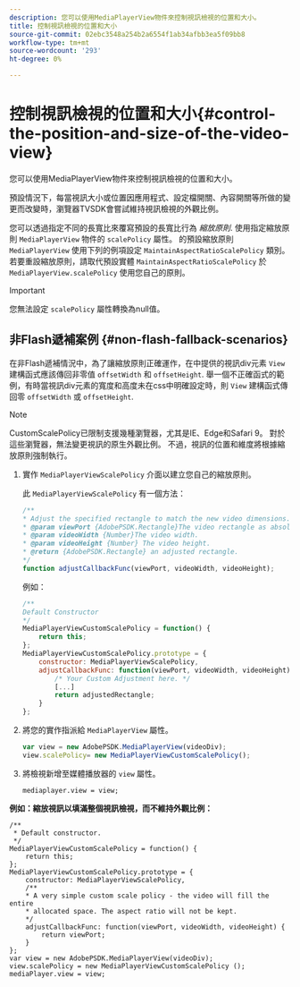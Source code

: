 ```yaml
---
description: 您可以使用MediaPlayerView物件來控制視訊檢視的位置和大小。
title: 控制視訊檢視的位置和大小
source-git-commit: 02ebc3548a254b2a6554f1ab34afbb3ea5f09bb8
workflow-type: tm+mt
source-wordcount: '293'
ht-degree: 0%

---
```


# 控制視訊檢視的位置和大小{#control-the-position-and-size-of-the-video-view}

您可以使用MediaPlayerView物件來控制視訊檢視的位置和大小。

預設情況下，每當視訊大小或位置因應用程式、設定檔開關、內容開關等所做的變更而改變時，瀏覽器TVSDK會嘗試維持視訊檢視的外觀比例。

您可以透過指定不同的長寬比來覆寫預設的長寬比行為 *縮放原則*. 使用指定縮放原則 `MediaPlayerView` 物件的 `scalePolicy` 屬性。 的預設縮放原則 `MediaPlayerView` 使用下列的例項設定 `MaintainAspectRatioScalePolicy` 類別。 若要重設縮放原則，請取代預設實體 `MaintainAspectRatioScalePolicy` 於 `MediaPlayerView.scalePolicy` 使用您自己的原則。

>[!IMPORTANT]
>
>您無法設定 `scalePolicy` 屬性轉換為null值。

## 非Flash遞補案例 {#non-flash-fallback-scenarios}

在非Flash遞補情況中，為了讓縮放原則正確運作，在中提供的視訊div元素 `View` 建構函式應該傳回非零值 `offsetWidth` 和 `offsetHeight`. 舉一個不正確函式的範例，有時當視訊div元素的寬度和高度未在css中明確設定時，則 `View` 建構函式傳回零 `offsetWidth` 或 `offsetHeight`.

>[!NOTE]
>
>CustomScalePolicy已限制支援幾種瀏覽器，尤其是IE、Edge和Safari 9。 對於這些瀏覽器，無法變更視訊的原生外觀比例。 不過，視訊的位置和維度將根據縮放原則強制執行。

1. 實作 `MediaPlayerViewScalePolicy` 介面以建立您自己的縮放原則。

   此 `MediaPlayerViewScalePolicy` 有一個方法：

   ```js
   /** 
   * Adjust the specified rectangle to match the new video dimensions. 
   * @param viewPort {AdobePSDK.Rectangle}The video rectangle as absolute position. 
   * @param videoWidth {Number}The video width. 
   * @param videoHeight {Number} The video height. 
   * @return {AdobePSDK.Rectangle} an adjusted rectangle. 
   */ 
   function adjustCallbackFunc(viewPort, videoWidth, videoHeight);
   ```

   例如：

   ```js
   /** 
   Default Constructor 
   */ 
   MediaPlayerViewCustomScalePolicy = function() { 
       return this; 
   }; 
   MediaPlayerViewCustomScalePolicy.prototype = { 
       constructor: MediaPlayerViewScalePolicy, 
       adjustCallbackFunc: function(viewPort, videoWidth, videoHeight) { 
           /* Your Custom Adjustment here. */ 
           [...] 
           return adjustedRectangle; 
       } 
   };
   ```

1. 將您的實作指派給 `MediaPlayerView` 屬性。

   ```js
   var view = new AdobePSDK.MediaPlayerView(videoDiv); 
   view.scalePolicy= new MediaPlayerViewCustomScalePolicy();
   ```

1. 將檢視新增至媒體播放器的 `view` 屬性。

   ```
   mediaplayer.view = view;
   ```

<!--<a id="example_ABCD79AE29DB4A668F9A8B729FE44AF9"></a>-->

**例如：縮放視訊以填滿整個視訊檢視，而不維持外觀比例：**

```
/** 
 * Default constructor. 
 */ 
MediaPlayerViewCustomScalePolicy = function() { 
    return this; 
}; 
MediaPlayerViewCustomScalePolicy.prototype = { 
    constructor: MediaPlayerViewScalePolicy, 
    /** 
    * A very simple custom scale policy - the video will fill the entire 
    * allocated space. The aspect ratio will not be kept. 
    */ 
    adjustCallbackFunc: function(viewPort, videoWidth, videoHeight) { 
        return viewPort; 
    } 
}; 
var view = new AdobePSDK.MediaPlayerView(videoDiv); 
view.scalePolicy = new MediaPlayerViewCustomScalePolicy (); 
mediaPlayer.view = view;
```
